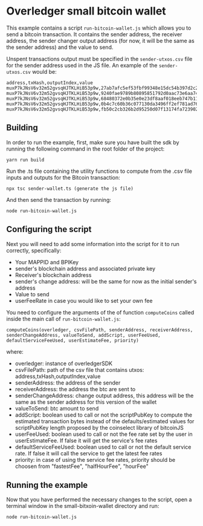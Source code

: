 # Overledger small bitcoin wallet

This example contains a script ```run-bitcoin-wallet.js``` which allows you to send a bitcoin transaction. It contains the sender address, the receiver address, the sender changer output address (for now, it will be the same as the sender address) and the value to send.

Unspent transactions output must be specified in the ```sender-utxos.csv``` file for the sender address used in the JS file.
An example of the ```sender-utxos.csv``` would be:

```
address,txHash,outputIndex,value
muxP7kJNsV6v32m52gvsqHJTKLHiB53p9w,27ab7afc5ef53fbf99348e15dc54b397d2c2e2858d89b63141ad864d97a8c614,1,0.00003724
muxP7kJNsV6v32m52gvsqHJTKLHiB53p9w,9240fae9789b80895851792d0aac73e6aa744ebb6bf8a88044e39fd7af57b968,1,0.00007366
muxP7kJNsV6v32m52gvsqHJTKLHiB53p9w,68480372e0b35e0e23df8aaf018eeb747b110e1f6e621095202691ba0fc2d83a,1,0.0001
muxP7kJNsV6v32m52gvsqHJTKLHiB53p9w,0b4c7c60b36c077130da3496ff2ef781ad761845c4bb262375732af8322270b1,1,0.00098322
muxP7kJNsV6v32m52gvsqHJTKLHiB53p9w,fb50c2cb326b2d95250d07f13174fa7239021b9d234fe321261219aa0bf6d62b,1,0.00013544
```


## Building

In order to run the example, first, make sure you have built the sdk by running the following command in the root folder of the project:

```
yarn run build
```

Run the .ts file containing the utility functions to compute from the .csv file inputs and outputs for the Bitcoin transaction:

```npx tsc sender-wallet.ts (generate the js file) ```

And then send the transaction by running:

```node run-bitcoin-wallet.js```

## Configuring the script

Next you will need to add some information into the script for it to run correctly, specifically:

* Your MAPPID and BPIKey
* sender's blockchain address and associated private key
* Receiver's blockchain address 
* sender's change address: will be the same for now as the initial sender's address
* Value to send
* userFeeRate in case you would like to set your own fee

You need to configure the arguments of the of function ```computeCoins``` called inside the main call of ```run-bitcoin-wallet.js```:

```computeCoins(overledger, csvFilePath, senderAddress, receiverAddress, senderChangeAddress, valueToSend, addScript, userFeeUsed, defaultServiceFeeUsed, userEstimateFee, priority) ```

where:
 * overledger: instance of overledgerSDK
 * csvFilePath: path of the csv file that contains utxos: address,txHash,outputIndex,value
 * senderAddress: the address of the sender
 * receiverAddress: the address the btc are sent to
 * senderChangeAddress: change output address, this address will be the same as the sender address for this version of the wallet
 * valueToSend: btc amount to send
 * addScript: boolean used to call or not the scriptPubKey to compute the estimated transaction bytes instead of the defaults/estimated values for scriptPubKey length proposed by the coinselect library of bitcoinJS
 * userFeeUsed: boolean used to call or not the fee rate set by the user in userEstimateFee. If false it will get the service's fee rates
 * defaultServiceFeeUsed: boolean used to call or not the default service rate. If false it will call the service to get the latest fee rates
 * priority: in case of using the service fee rates, priority should be choosen from "fastestFee", "halfHourFee", "hourFee"
 

## Running the example

Now that you have performed the necessary changes to the script, open a terminal window in the small-bitxoin-wallet directory and run:

```node run-bitcoin-wallet.js ```